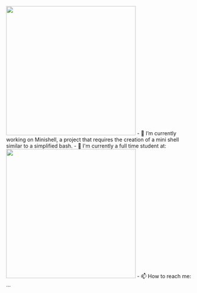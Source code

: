 <img src="https://user-images.githubusercontent.com/99777188/200713552-0962ad1c-5dbd-4250-8d41-ce66d735a0c4.gif" width="350">
- 🔭 I’m currently working on Minishell, a project that requires the creation of a mini shell similar to a simplified bash.
- 🧐 I'm currently a full time student at:
<img src="https://user-images.githubusercontent.com/99777188/200714522-08e08958-a793-4a5f-871e-e51acb2fb32d.png" width="350" height="350">
- 📫 How to reach me: ...
